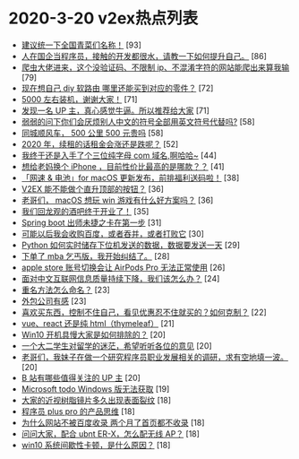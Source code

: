 # 2020-3-20 v2ex热点列表

+ [建议统一下全国青菜们名称！](https://www.v2ex.com/t/654507#reply93) [93]
+ [人在国企当程序员，接触的开发都很水，请教一下如何提升自己。](https://www.v2ex.com/t/654482#reply86) [86]
+ [爬虫大佬进来，这个没验证码、不限制 ip、不混淆字符的网站能爬出来算我输](https://www.v2ex.com/t/654469#reply79) [79]
+ [现在想自己 diy 软路由 哪里还能买到对应的零件？](https://www.v2ex.com/t/654449#reply72) [72]
+ [5000 左右装机，谢谢大家！](https://www.v2ex.com/t/654455#reply71) [71]
+ [发现一名 UP 主，真心感觉牛逼。所以推荐给大家](https://www.v2ex.com/t/654535#reply71) [71]
+ [弱弱的问下你们会厌烦别人中文的符号全部用英文符号代替吗?](https://www.v2ex.com/t/654473#reply58) [58]
+ [同城顺风车， 500 公里 500 元贵吗](https://www.v2ex.com/t/654517#reply58) [58]
+ [2020 年，续租的话租金会涨还是跌呢？](https://www.v2ex.com/t/654496#reply52) [52]
+ [我终于还是入手了个三位纯字母 com 域名,啊哈哈~](https://www.v2ex.com/t/654625#reply44) [44]
+ [想给老妈换个 iPhone ，目前性价比最高的是哪款？？](https://www.v2ex.com/t/654489#reply41) [41]
+ [「网速 & 电池」for macOS 更新发布，前排福利送码啦！](https://www.v2ex.com/t/654497#reply38) [38]
+ [V2EX 能不能做个直升顶部的按钮？](https://www.v2ex.com/t/654477#reply36) [36]
+ [老哥们， macOS 想玩 win 游戏有什么好方案吗？](https://www.v2ex.com/t/654512#reply36) [36]
+ [我们回龙观的酒吧终于开业了！](https://www.v2ex.com/t/654583#reply35) [35]
+ [Spring boot 出师未捷之卡在第一步](https://www.v2ex.com/t/654551#reply31) [31]
+ [可能以后我会收购百度，或者吞并，或者打败它](https://www.v2ex.com/t/654637#reply30) [30]
+ [Python 如何实时储存下位机发送的数据，数据要发送一天](https://www.v2ex.com/t/654554#reply29) [29]
+ [下单了 mba 乞丐版，我开始纠结了。](https://www.v2ex.com/t/654681#reply28) [28]
+ [apple store 账号切换会让 AirPods Pro 无法正常使用](https://www.v2ex.com/t/654574#reply26) [26]
+ [面对中文互联网信息质量持续下降，我们该怎么办？](https://www.v2ex.com/t/654578#reply24) [24]
+ [重名方法怎么命名？](https://www.v2ex.com/t/654656#reply23) [23]
+ [外包公司有感](https://www.v2ex.com/t/654447#reply23) [23]
+ [喜欢买东西，控制不住自己，看见优惠忍不住就买的？如何克制？](https://www.v2ex.com/t/654575#reply22) [22]
+ [vue、react 还是纯 html（thymeleaf）](https://www.v2ex.com/t/654613#reply21) [21]
+ [Win10 开机具慢大家是如何排除的？](https://www.v2ex.com/t/654705#reply20) [20]
+ [一个大二学生对留学的迷茫，希望听听各位的意见](https://www.v2ex.com/t/654546#reply20) [20]
+ [老哥们，我妹子在做一个研究程序员职业发展相关的调研，求有空地填一波。](https://www.v2ex.com/t/654567#reply20) [20]
+ [B 站有哪些值得关注的 UP 主](https://www.v2ex.com/t/654581#reply20) [20]
+ [Microsoft todo Windows 版无法获取](https://www.v2ex.com/t/654441#reply19) [19]
+ [大家的近视树脂镜片多久出现表面裂纹](https://www.v2ex.com/t/654620#reply18) [18]
+ [程序员 plus pro 的产品思维](https://www.v2ex.com/t/654459#reply18) [18]
+ [为什么网站不被百度收录 两个月了首页都不收录](https://www.v2ex.com/t/654462#reply18) [18]
+ [问问大家，配合 ubnt ER-X，怎么配无线 AP？](https://www.v2ex.com/t/654514#reply18) [18]
+ [win10 系统间歇性卡顿，是什么原因？](https://www.v2ex.com/t/654555#reply18) [18]
